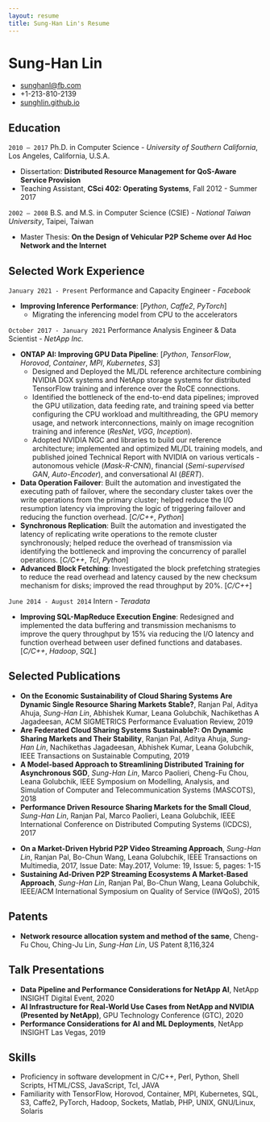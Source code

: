 ```yaml
---
layout: resume
title: Sung-Han Lin's Resume
---
```

# Sung-Han Lin

<div id="webaddress">
<ul>
<li><a href="mailto:sunghlin@gmail.com">sunghanl@fb.com</a></li>
<li>+1-213-810-2139</li>
<li><a href="https://sunghlin.github.io/about">sunghlin.github.io</a></li>
</ul>
</div>

## Education

`2010 – 2017`
Ph.D. in Computer Science - *University of Southern California*, Los Angeles, California, U.S.A.

- Dissertation: __Distributed Resource Management for QoS-Aware Service Provision__
- Teaching Assistant, __CSci 402: Operating Systems__, Fall 2012 - Summer 2017

`2002 – 2008`
B.S. and M.S. in Computer Science (CSIE) - *National Taiwan University*, Taipei, Taiwan

- Master Thesis: __On the Design of Vehicular P2P Scheme over Ad Hoc Network and the Internet__

## Selected Work Experience

`January 2021 - Present`
Performance and Capacity Engineer - *Facebook*

- __Improving Inference Performance__: [*Python*, *Caffe2*, *PyTorch*]
   - Migrating the inferencing model from CPU to the accelerators

`October 2017 - January 2021`
Performance Analysis Engineer & Data Scientist - *NetApp Inc.*

- __ONTAP AI: Improving GPU Data Pipeline__: [*Python*, *TensorFlow*, *Horovod*, *Container*, *MPI*, *Kubernetes*, *S3*]
   - Designed and Deployed the ML/DL reference architecture combining NVIDIA DGX systems and NetApp storage systems for distributed TensorFlow training and inference over the RoCE connections.
   - Identified the bottleneck of the end-to-end data pipelines; improved the GPU utilization, data feeding rate, and training speed via better configuring the CPU workload and multithreading, the GPU memory usage, and network interconnections, mainly on image recognition training and inference (*ResNet*, *VGG*, *Inception*).
   - Adopted NVIDIA NGC and libraries to build our reference architecture; implemented and optimized ML/DL training models, and published joined Technical Report with NVIDIA on various verticals - autonomous vehicle (*Mask-R-CNN*), financial (*Semi-supervised GAN*, *Auto-Encoder*), and conversational AI (*BERT*).
- __Data Operation Failover__: Built the automation and investigated the executing path of failover, where the secondary cluster takes over the write operations from the primary cluster; helped reduce the I/O resumption latency via improving the logic of triggering failover and reducing the function overhead. [*C/C++*, *Python*]
- __Synchronous Replication__: Built the automation and investigated the latency of replicating write operations to the remote cluster synchronously; helped reduce the overhead of transmission via identifying the bottleneck and improving the concurrency of parallel operations. [*C/C++*, *Tcl*, *Python*]
- __Advanced Block Fetching__: Investigated the block prefetching strategies to reduce the read overhead and latency caused by the new checksum mechanism for disks; improved the read throughput by 20\%. [*C/C++*]

`June 2014 - August 2014`
Intern - *Teradata*

- __Improving SQL-MapReduce Execution Engine__:  Redesigned and implemented the data buffering and transmission mechanisms to improve the query throughput by 15% via reducing the I/O latency and function overhead between user defined functions and databases. [*C/C++*, *Hadoop*, *SQL*]

<!-- 
`May 2013 - August 2013`
Intern - *Fuji Xerox Palo Alto (FXPAL) Laboratory*

- __Media Wall__: Designed and Developed media wall framework that instantiates and controls virtual machines to enable diversified screen presentations that are not limited by pre-installed projectors.

`October 2009 - July 2010`
Research Assistant, Leader of NSC Projects - *National Taiwan University - Department of Computer Science and Information Engineering*

- __Implement a distributed large-scale Digital Signage system__: Developed a partial storage system for video contents and advertisements by combining Content Distribution
Network and Peer-to-Peer technologies; Designed interest measurement functions to predict and distribute preferred contents according to customer
interactions with Digital Signage clients and customer popularity.

`September 2006 - September 2007`
Research Assistant, Web Designer - *National Taiwan University - Department of Foreign Languages and Literatures*

- __Interactive Video Learning__: Designed and programmed the interactive website to help English language teachers training students in English skills. Coded a web-based video player capable of switching audio tracks and displaying synced transcripts.
-->
## Selected Publications

- __On the Economic Sustainability of Cloud Sharing Systems Are Dynamic Single Resource Sharing Markets Stable?__, Ranjan Pal, Aditya Ahuja, *Sung-Han Lin*, Abhishek Kumar, Leana Golubchik, Nachikethas A Jagadeesan, ACM SIGMETRICS Performance Evaluation Review, 2019
- __Are Federated Cloud Sharing Systems Sustainable?: On Dynamic Sharing Markets and Their Stability__, Ranjan Pal, Aditya Ahuja, *Sung-Han Lin*, Nachikethas Jagadeesan, Abhishek Kumar, Leana Golubchik, IEEE Transactions on Sustainable Computing, 2019
- __A Model-based Approach to Streamlining Distributed Training for Asynchronous SGD__, *Sung-Han Lin*, Marco Paolieri, Cheng-Fu Chou, Leana Golubchik, IEEE Symposium on Modelling, Analysis, and Simulation of Computer and Telecommunication Systems (MASCOTS), 2018
- __Performance Driven Resource Sharing Markets for the Small Cloud__, *Sung-Han Lin*, Ranjan Pal, Marco Paolieri, Leana Golubchik, IEEE International Conference on Distributed Computing Systems (ICDCS), 2017
<!--
- __The Cloudlet Bazaar Dynamic Markets for the Small Cloud__, Ranjan Pal, *Sung-Han Lin*, Leana Golubchik, arXiv preprint arXiv:1704.00845, 2017
- __SC-Share: Performance Driven Resource Sharing Markets for the Small Cloud__, *Sung-Han Lin*, Ranjan Pal, Marco Paolieri, Leana Golubchik, arXiv preprint arXiv:1703.10318, 2017
-->
- __On a Market-Driven Hybrid P2P Video Streaming Approach__, *Sung-Han Lin*, Ranjan Pal, Bo-Chun Wang, Leana Golubchik, IEEE Transactions on Multimedia, 2017, Issue Date: May.2017, Volume: 19, Issue: 5, pages: 1-15
- __Sustaining Ad-Driven P2P Streaming Ecosystems A Market-Based Approach__, *Sung-Han Lin*, Ranjan Pal, Bo-Chun Wang, Leana Golubchik, IEEE/ACM International Symposium on Quality of Service (IWQoS), 2015
<!--
- __Novel Social Cluster-based P2P Framework for Integrating VANETs with the Internet__, *Sung-Han Lin*, Junn-Yen Hu, Cheng-Fu Chou, Ing-Chau Chang, Chien-Chun Hung, in IEEE Wireless Communications and Networking Conference, 2009
- __Performance Study of Optimal Routing and Channel Assignment in Wireless Mesh Networks__, Ching-Ju Lin, *Sung-Han Lin*, Cheng-Fu Chou, in GLOBECOM 2007
-->
<!--
## Research Projects

- __Throughput Maximization for Large-scale Deep Learning__: Analyzed the traffic pattern of the Asynchronous SGD training in the parameter-server architecture, and built a queueing network model to estimate the training speed (examples processed per second) of distributed TensorFlow GPU training jobs; leveraged the estimation model to address a problem of scheduling heterogeneous distributed DNN training jobs in a shared cluster.
- __Performance Driven Resource Sharing Markets for the Small Cloud__: Approximated an exponential growth stochastic model via Transient Analysis to estimate the number of virtual machines
exchanged within the cloud federation; Developed market-based game-theoretic model that converges to efficient VM sharing decisions at market equilibrium
- __On a Market-Driven Hybrid P2P Video Streaming Approach__: Re-designed sharing mechanisms to eliminate the problem of video playback pauses by up to 80 % while providing sufficiently high quality of videos to peers; Developed market-based game-theoretic model that uses advertisements as an incentive to satisfy all the market stakeholders
- __Speed up loading large data sets to a Facebook-like system on Cassandra__: Built Cassandra clusters with small-scale OpenStack virtual machines suitable for social network systems. Designed and
Coded mechanisms equally distributing the workload to all running virtual machines 
- __Implemented a real P2P IPTV system__: Coded P2P Internet Protocol Television (IPTV) systems supporting channel browsing in Windows systems.
- __Performance Analysis for the Speed-Sensitive Channel Assignment in Cellular Networks__: Developed probability models to analyze the performance of channel assignment with rapid cell phone hand-offs.
-->
## Patents

- __Network resource allocation system and method of the same__, Cheng-Fu Chou, Ching-Ju Lin, *Sung-Han Lin*, US Patent 8,116,324

## Talk Presentations

- __Data Pipeline and Performance Considerations for NetApp AI__, NetApp INSIGHT Digital Event, 2020
- __AI Infrastructure for Real-World Use Cases from NetApp and NVIDIA (Presented by NetApp)__, GPU Technology Conference (GTC), 2020
- __Performance Considerations for AI and ML Deployments__, NetApp INSIGHT Las Vegas, 2019

<!--
## Paper Reviewer

- IEEE Transactions on Management Information Systems (TMIS): 2020
- IEEE Transactions on Services Computing (TSC): 2016
- ACM SIGMETRICS: 2013, 2015, 2016
- IFIP Performance: 2013, 2014
- International Conference on Quantitative Evaluation of SysTems (QEST): 2014
-->
## Skills
- Proficiency in software development in C/C++, Perl, Python, Shell Scripts, HTML/CSS, JavaScript, Tcl, JAVA
- Familiarity with TensorFlow, Horovod, Container, MPI, Kubernetes, SQL, S3, Caffe2, PyTorch, Hadoop, Sockets, Matlab, PHP, UNIX, GNU/Linux, Solaris
<!-- ### Footer Last updated: May 2013 -->